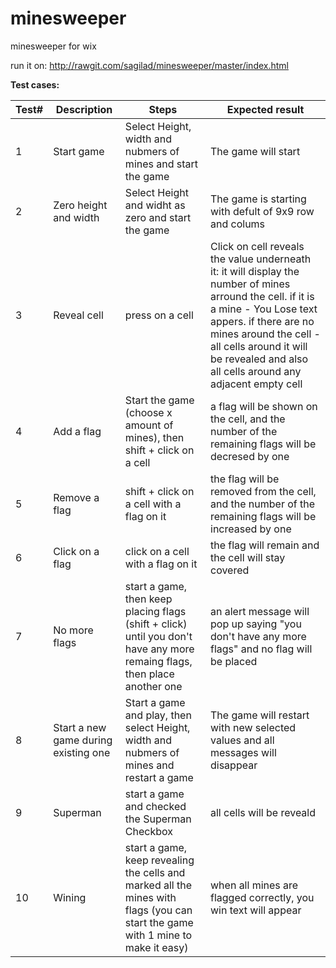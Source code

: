 # minesweeper
minesweeper for wix

run it on: http://rawgit.com/sagilad/minesweeper/master/index.html

**Test cases:**

Test# | Description | Steps | Expected result
--- | --- | --- | --- 
1 | Start game | Select Height, width and nubmers of mines and start the game  | The game will start
2 | Zero height and width | Select Height and widht as zero and start the game  | The game is starting with defult of 9x9 row and colums
3 | Reveal cell | press on a cell | Click on cell reveals the value underneath it: it will display the number of mines arround the cell.  if it is a mine - You Lose text appers. if there are no mines around the cell - all cells around it will be revealed and also all cells around any adjacent empty cell
4 | Add a flag | Start the game (choose x amount of mines), then shift + click on a cell  | a flag will be shown on the cell, and the number of the remaining flags will be decresed by one 
5 | Remove a flag | shift + click on a cell with a flag on it  | the flag will be removed from the cell, and the number of the remaining flags will be increased by one
6 | Click on a flag | click on a cell with a flag on it  | the flag will remain and the cell will stay covered
7 | No more flags | start a game, then keep placing flags (shift + click) until you don't have any more remaing flags, then place another one | an alert message will pop up saying "you don't have any more flags" and no flag will be placed
8 | Start a new game during existing one | Start a game and play, then select Height, width and nubmers of mines and restart a game  | The game will restart with new selected values and all messages will disappear 
9 | Superman | start a game and checked the Superman Checkbox  | all cells will be reveald 
10 | Wining | start a game, keep revealing the cells and marked all the mines with flags (you can start the game with 1 mine to make it easy)  | when all mines are flagged correctly, you win text will appear
